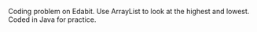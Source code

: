 Coding problem on Edabit. Use ArrayList to look at the highest and lowest. Coded in Java for practice.

